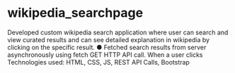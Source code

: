 # wikipedia_searchpage
Developed custom wikipedia search application where user can search and view curated results and can see detailed explanation in wikipedia by clicking on the specific result. ● Fetched search results from server asynchronously using fetch GET HTTP API call. When a user clicks Technologies used: HTML, CSS, JS, REST API Calls, Bootstrap
